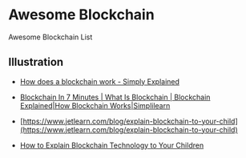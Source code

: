 # Awesome Blockchain

Awesome Blockchain List

## Illustration

* [How does a blockchain work - Simply Explained](https://www.youtube.com/watch?v=SSo_EIwHSd4)

* [Blockchain In 7 Minutes | What Is Blockchain | Blockchain Explained|How Blockchain Works|Simplilearn](https://www.youtube.com/watch?v=yubzJw0uiE4)

* [https://www.jetlearn.com/blog/explain-blockchain-to-your-child](https://www.jetlearn.com/blog/explain-blockchain-to-your-child)

* [How to Explain Blockchain Technology to Your Children](https://101blockchains.com/explain-blockchain-to-a-child/)
